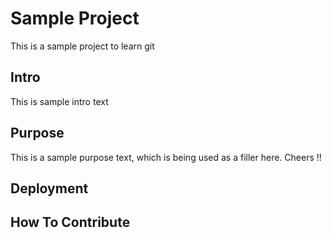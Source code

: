 # Sample Project
This is a sample project to learn git

## Intro
This is sample intro text

## Purpose
This is a sample purpose text, which is being used as a filler here. Cheers !!

## Deployment

## How To Contribute
